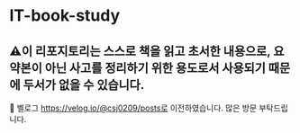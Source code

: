 # IT-book-study
## ⚠️이 리포지토리는 스스로 책을 읽고 초서한 내용으로, 요약본이 아닌 사고를 정리하기 위한 용도로서 사용되기 때문에 두서가 없을 수 있습니다.
🚧 벨로그 https://velog.io/@csj0209/posts로 이전하였습니다. 많은 방문 부탁드립니다.

